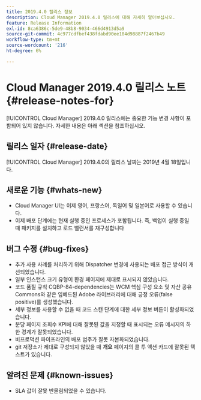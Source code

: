```yaml
---
title: 2019.4.0 릴리스 정보
description: Cloud Manager 2019.4.0 릴리스에 대해 자세히 알아보십시오.
feature: Release Information
exl-id: 8ca6386c-5de9-48b8-9034-466d4913d5a9
source-git-commit: 4c977cdfbef438fdabd90ee104d98887f2467b49
workflow-type: tm+mt
source-wordcount: '216'
ht-degree: 6%

---
```


# Cloud Manager 2019.4.0 릴리스 노트 {#release-notes-for}

[!UICONTROL Cloud Manager] 2019.4.0 릴리스에는 중요한 기능 변경 사항이 포함되어 있지 않습니다. 자세한 내용은 아래 섹션을 참조하십시오.

## 릴리스 일자 {#release-date}

[!UICONTROL Cloud Manager] 2019.4.0의 릴리스 날짜는 2019년 4월 18일입니다.

## 새로운 기능 {#whats-new}

* Cloud Manager UI는 이제 영어, 프랑스어, 독일어 및 일본어로 사용할 수 있습니다.
* 이제 배포 단계에는 현재 실행 중인 프로세스가 포함됩니다. 즉, 백업이 실행 중일 때 패키지를 설치하고 로드 밸런서를 재구성합니다

## 버그 수정 {#bug-fixes}

* 추가 사용 사례를 처리하기 위해 Dispatcher 변경에 사용되는 배포 접근 방식이 개선되었습니다.
* 일부 인스턴스 크기 유형이 환경 페이지에 제대로 표시되지 않았습니다.
* 코드 품질 규칙 CQBP-84-dependencies는 WCM 핵심 구성 요소 및 자산 공유 Commons와 같은 임베드된 Adobe 라이브러리에 대해 긍정 오류(false positive)를 생성했습니다.
* 세부 정보를 사용할 수 없을 때 코드 스캔 단계에 대한 세부 정보 버튼이 활성화되었습니다.
* 분당 페이지 조회수 KPI에 대해 잘못된 값을 지정할 때 표시되는 오류 메시지의 하한 경계가 잘못되었습니다.
* 비프로덕션 파이프라인의 배포 범주가 잘못 자본화되었습니다.
* git 저장소가 제대로 구성되지 않았을 때 **개요** 페이지의 콜 투 액션 카드에 잘못된 텍스트가 있습니다.

## 알려진 문제 {#known-issues}

* SLA 값이 잘못 반올림되었을 수 있습니다.
